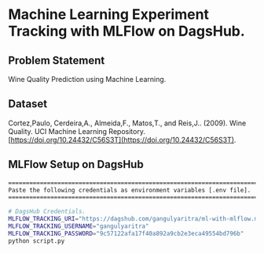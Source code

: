 # Machine Learning Experiment Tracking with MLFlow on DagsHub.

## Problem Statement

Wine Quality Prediction using Machine Learning.

## Dataset

Cortez,Paulo, Cerdeira,A., Almeida,F., Matos,T., and Reis,J.. (2009). Wine Quality. UCI Machine Learning Repository. [https://doi.org/10.24432/C56S3T](https://doi.org/10.24432/C56S3T).

## MLFlow Setup on DagsHub

```bash
=========================================================================
Paste the following credentials as environment variables [.env file].
=========================================================================

# DagsHub Credentials.
MLFLOW_TRACKING_URI="https://dagshub.com/gangulyaritra/ml-with-mlflow.mlflow"
MLFLOW_TRACKING_USERNAME="gangulyaritra"
MLFLOW_TRACKING_PASSWORD="9c57122afa17f40a892a9cb2e3eca49554bd796b"
python script.py
```
